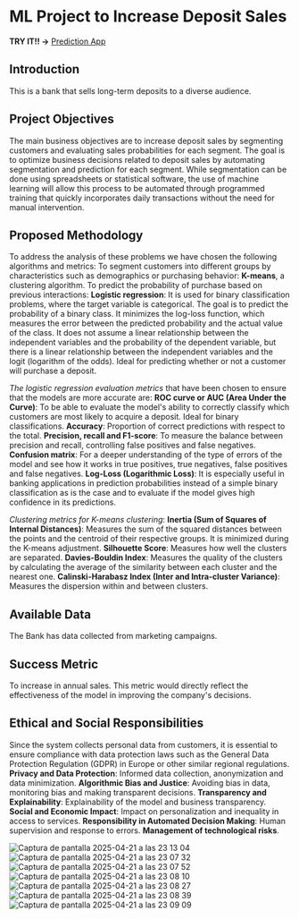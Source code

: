 # ML Project to Increase Deposit Sales

**TRY IT!! ->** [Prediction App](https://projecte-machine-learning-nicola.streamlit.app/)

## Introduction
This is a bank that sells long-term deposits to a diverse audience.

## Project Objectives
The main business objectives are to increase deposit sales by segmenting customers and evaluating sales probabilities for each segment.
The goal is to optimize business decisions related to deposit sales by automating segmentation and prediction for each segment.
While segmentation can be done using spreadsheets or statistical software, the use of machine learning will allow this process to be automated through programmed training that quickly incorporates daily transactions without the need for manual intervention.

## Proposed Methodology
To address the analysis of these problems we have chosen the following algorithms and metrics: To segment customers into different groups by characteristics such as demographics or purchasing behavior: **K-means**, a clustering algorithm. To predict the probability of purchase based on previous interactions: **Logistic regression**: It is used for binary classification problems, where the target variable is categorical. The goal is to predict the probability of a binary class. It minimizes the log-loss function, which measures the error between the predicted probability and the actual value of the class. It does not assume a linear relationship between the independent variables and the probability of the dependent variable, but there is a linear relationship between the independent variables and the logit (logarithm of the odds). Ideal for predicting whether or not a customer will purchase a deposit.

*The logistic regression evaluation metrics* that have been chosen to ensure that the models are more accurate are: **ROC curve or AUC (Area Under the Curve)**: To be able to evaluate the model's ability to correctly classify which customers are most likely to acquire a deposit. Ideal for binary classifications. **Accuracy**: Proportion of correct predictions with respect to the total. **Precision, recall and F1-score**: To measure the balance between precision and recall, controlling false positives and false negatives. **Confusion matrix**: For a deeper understanding of the type of errors of the model and see how it works in true positives, true negatives, false positives and false negatives. **Log-Loss (Logarithmic Loss)**: It is especially useful in banking applications in prediction probabilities instead of a simple binary classification as is the case and to evaluate if the model gives high confidence in its predictions.

*Clustering metrics for K-means clustering*: **Inertia (Sum of Squares of Internal Distances)**: Measures the sum of the squared distances between the points and the centroid of their respective groups. It is minimized during the K-means adjustment. **Silhouette Score**: Measures how well the clusters are separated. **Davies-Bouldin Index**: Measures the quality of the clusters by calculating the average of the similarity between each cluster and the nearest one. **Calinski-Harabasz Index (Inter and Intra-cluster Variance)**: Measures the dispersion within and between clusters.

## Available Data
The Bank has data collected from marketing campaigns.

## Success Metric
To increase in annual sales. This metric would directly reflect the effectiveness of the model in improving the company's decisions.

## Ethical and Social Responsibilities
Since the system collects personal data from customers, it is essential to ensure compliance with data protection laws such as the General Data Protection Regulation (GDPR) in Europe or other similar regional regulations. **Privacy and Data Protection**: Informed data collection, anonymization and data minimization. **Algorithmic Bias and Justice**: Avoiding bias in data, monitoring bias and making transparent decisions. **Transparency and Explainability**: Explainability of the model and business transparency. **Social and Economic Impact**: Impact on personalization and inequality in access to services. **Responsibility in Automated Decision Making**: Human supervision and response to errors. **Management of technological risks**.

![Captura de pantalla 2025-04-21 a las 23 13 04](https://github.com/user-attachments/assets/e88fadd4-c198-4c06-8be7-9668c933dff9)
![Captura de pantalla 2025-04-21 a las 23 07 32](https://github.com/user-attachments/assets/7e80c56f-ba7c-45e5-ac4c-5e843fed0ee8)
![Captura de pantalla 2025-04-21 a las 23 07 52](https://github.com/user-attachments/assets/b88089b2-6acb-4678-8ea2-8fd1e960a65a)
![Captura de pantalla 2025-04-21 a las 23 08 10](https://github.com/user-attachments/assets/7684274e-7a4d-45c7-9dc2-069cd94adb44)
![Captura de pantalla 2025-04-21 a las 23 08 27](https://github.com/user-attachments/assets/87326f40-2884-4b79-aa6c-5321fc374f0c)
![Captura de pantalla 2025-04-21 a las 23 08 39](https://github.com/user-attachments/assets/7125452d-d21c-4e90-bb18-501d8d51f145)
![Captura de pantalla 2025-04-21 a las 23 09 09](https://github.com/user-attachments/assets/e8788509-895e-4763-a3df-214231b6f9e7)
